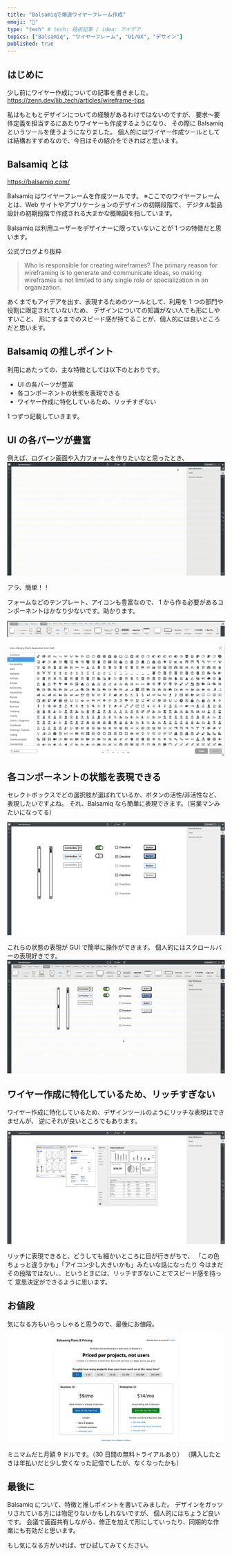 ```yaml
---
title: "Balsamiqで爆速ワイヤーフレーム作成"
emoji: "🧩"
type: "tech" # tech: 技術記事 / idea: アイデア
topics: ["Balsamiq", "ワイヤーフレーム", "UI/UX", "デザイン"]
published: true
---
```


## はじめに

少し前にワイヤー作成についての記事を書きました。
https://zenn.dev/lib_tech/articles/wireframe-tips

私はもともとデザインについての経験があるわけではないのですが、
要求〜要件定義を担当するにあたりワイヤーも作成するようになり、
その際に Balsamiq というツールを使うようになりました。
個人的にはワイヤー作成ツールとしては結構おすすめなので、今日はその紹介をできればと思います。

## Balsamiq とは

https://balsamiq.com/

Balsamiq はワイヤーフレームを作成ツールです。
※ここでのワイヤーフレームとは、Web サイトやアプリケーションのデザインの初期段階で、
デジタル製品設計の初期段階で作成される大まかな概略図を指しています。

Balsamiq は利用ユーザーをデザイナーに限っていないことが 1 つの特徴だと思います。

公式ブログより抜粋

> Who is responsible for creating wireframes?
> The primary reason for wireframing is to generate and communicate ideas, so making wireframes is not limited to any single role or specialization in an organization.

あくまでもアイデアを出す、表現するためのツールとして、利用を 1 つの部門や役割に限定されていないため、
デザインについての知識がない人でも形にしやすいこと、
形にするまでのスピード感が持てることが、個人的には良いところだと思います。

## Balsamiq の推しポイント

利用にあたっての、主な特徴としては以下のとおりです。

- UI の各パーツが豊富
- 各コンポーネントの状態を表現できる
- ワイヤー作成に特化しているため、リッチすぎない

1 つずつ記載していきます。

## UI の各パーツが豊富

例えば、ログイン画面や入力フォームを作りたいなと思ったとき、
![](/images/download.gif)

アラ、簡単！！

フォームなどのテンプレート、アイコンも豊富なので、
1 から作る必要があるコンポーネントはかなり少ないです。助かります。

![](/images/Component.png)

![](/images/icon.png)

## 各コンポーネントの状態を表現できる

セレクトボックスでどの選択肢が選ばれているか、ボタンの活性/非活性など、表現したいですよね。
それ、Balsamiq なら簡単に表現できます。（営業マンみたいになってる）

![](/images/state.png)

これらの状態の表現が GUI で簡単に操作ができます。
個人的にはスクロールバーの表現好きです。
![](/images/state.gif)

## ワイヤー作成に特化しているため、リッチすぎない

ワイヤー作成に特化しているため、デザインツールのようにリッチな表現はできませんが、
逆にそれが良いところでもあります。

![](/images/template.png)

リッチに表現できると、どうしても細かいところに目が行きがちで、
「この色ちょっと違うかも」「アイコン少し大きいかも」みたいな話になったり
今はまだその段階ではない、、というときには、リッチすぎないことでスピード感を持って
意思決定ができるように思います。

## お値段

気になる方もいらっしゃると思うので、最後にお値段。

![](/images/price.png)

ミニマムだと月額 9 ドルです。（30 日間の無料トライアルあり）
（購入したときは年払いだと少し安くなった記憶でしたが、なくなったかも）

## 最後に

Balsamiq について、特徴と推しポイントを書いてみました。
デザインをガッツリされている方には物足りないかもしれないですが、
個人的にはちょうど良いです。
会議で画面共有しながら、修正を加えて形にしていったり、同期的な作業にも有効だと思います。

もし気になる方がいれば、ぜひ試してみてください。
